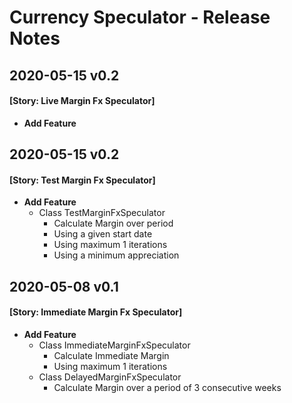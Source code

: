 # Currency Speculator - Release Notes

## 2020-05-15 v0.2
#### [Story: Live Margin Fx Speculator]
- **Add Feature**


## 2020-05-15 v0.2
#### [Story: Test Margin Fx Speculator]
- **Add Feature**
    - Class TestMarginFxSpeculator
        - Calculate Margin over period 
        - Using a given start date
        - Using maximum 1 iterations
        - Using a minimum appreciation

## 2020-05-08 v0.1
#### [Story: Immediate Margin Fx Speculator]
- **Add Feature**
    - Class ImmediateMarginFxSpeculator
        - Calculate Immediate Margin
        - Using maximum 1 iterations
    - Class DelayedMarginFxSpeculator
       - Calculate Margin over a period of 3 consecutive weeks
